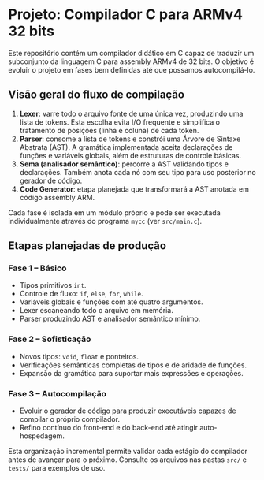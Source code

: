 # Projeto: Compilador C para ARMv4 32 bits

Este repositório contém um compilador didático em C capaz de traduzir um subconjunto da linguagem C para assembly ARMv4 de 32 bits. O objetivo é evoluir o projeto em fases bem definidas até que possamos autocompilá-lo.

## Visão geral do fluxo de compilação

1. **Lexer**: varre todo o arquivo fonte de uma única vez, produzindo uma lista de tokens. Esta escolha evita I/O frequente e simplifica o tratamento de posições (linha e coluna) de cada token.
2. **Parser**: consome a lista de tokens e constrói uma Árvore de Sintaxe Abstrata (AST). A gramática implementada aceita declarações de funções e variáveis globais, além de estruturas de controle básicas.
3. **Sema (analisador semântico)**: percorre a AST validando tipos e declarações. Também anota cada nó com seu tipo para uso posterior no gerador de código.
4. **Code Generator**: etapa planejada que transformará a AST anotada em código assembly ARM.

Cada fase é isolada em um módulo próprio e pode ser executada individualmente através do programa `mycc` (ver `src/main.c`).

## Etapas planejadas de produção

### Fase 1 – Básico
- Tipos primitivos `int`.
- Controle de fluxo: `if`, `else`, `for`, `while`.
- Variáveis globais e funções com até quatro argumentos.
- Lexer escaneando todo o arquivo em memória.
- Parser produzindo AST e analisador semântico mínimo.

### Fase 2 – Sofisticação
- Novos tipos: `void`, `float` e ponteiros.
- Verificações semânticas completas de tipos e de aridade de funções.
- Expansão da gramática para suportar mais expressões e operações.

### Fase 3 – Autocompilação
- Evoluir o gerador de código para produzir executáveis capazes de compilar o próprio compilador.
- Refino contínuo do front-end e do back-end até atingir auto-hospedagem.

Esta organização incremental permite validar cada estágio do compilador antes de avançar para o próximo. Consulte os arquivos nas pastas `src/` e `tests/` para exemplos de uso.
